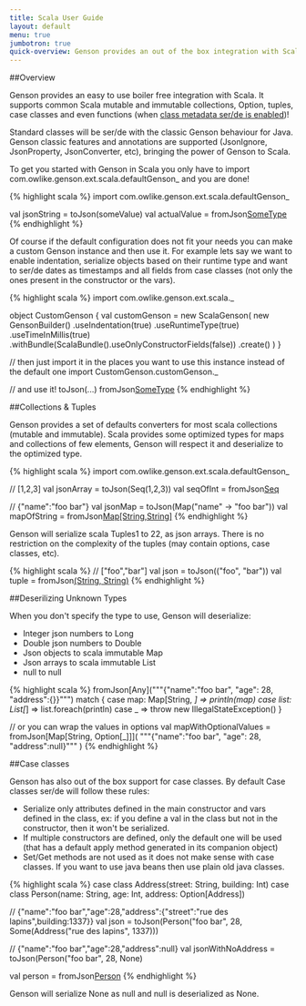 ```yaml
---
title: Scala User Guide
layout: default
menu: true
jumbotron: true
quick-overview: Genson provides an out of the box integration with Scala for the high level databinding API.
---
```


##Overview

Genson provides an easy to use boiler free integration with Scala.
It supports common Scala mutable and immutable collections, Option, tuples, case classes and even functions
(when [class metadata ser/de is enabled]({{base.url}}/Documentation/UserGuide/#polymorphic-types))!

Standard classes will be ser/de with the classic Genson behaviour for Java.
Genson classic features and annotations are supported (JsonIgnore, JsonProperty, JsonConverter, etc),
bringing the power of Genson to Scala.


To get you started with Genson in Scala you only have to import com.owlike.genson.ext.scala.defaultGenson_
and you are done!

{% highlight scala %}
import com.owlike.genson.ext.scala.defaultGenson_

val jsonString = toJson(someValue)
val actualValue = fromJson[SomeType](json)
{% endhighlight %}

Of course if the default configuration does not fit your needs you can make a custom Genson instance and then use it.
For example lets say we want to enable indentation, serialize objects based on their runtime type and want to ser/de
dates as timestamps and all fields from case classes (not only the ones present in the constructor or the vars).

{% highlight scala %}
import com.owlike.genson.ext.scala._

object CustomGenson {
  val customGenson = new ScalaGenson(
    new GensonBuilder()
      .useIndentation(true)
      .useRuntimeType(true)
      .useTimeInMillis(true)
      .withBundle(ScalaBundle().useOnlyConstructorFields(false))
      .create()
  )
}

// then just import it in the places you want to use this instance instead of the default one
import CustomGenson.customGenson._

// and use it!
toJson(...)
fromJson[SomeType](json)
{% endhighlight %}



##Collections & Tuples

Genson provides a set of defaults converters for most scala collections (mutable and immutable).
Scala provides some optimized types for maps and collections of few elements, Genson will respect it
and deserialize to the optimized type.

{% highlight scala %}
import com.owlike.genson.ext.scala.defaultGenson_

// [1,2,3]
val jsonArray = toJson(Seq(1,2,3))
val seqOfInt = fromJson[Seq](jsonArray)

// {"name":"foo bar"}
val jsonMap = toJson(Map("name" -> "foo bar"))
val mapOfString = fromJson[Map[String,String]](jsonMap)
{% endhighlight %}

Genson will serialize scala Tuples1 to 22, as json arrays.
There is no restriction on the complexity of the tuples (may contain options, case classes, etc).

{% highlight scala %}
// ["foo","bar"]
val json = toJson(("foo", "bar"))
val tuple = fromJson[(String, String)](json)
{% endhighlight %}

##Deserilizing Unknown Types

When you don't specify the type to use, Genson will deserialize:

 * Integer json numbers to Long
 * Double json numbers to Double
 * Json objects to scala immutable Map
 * Json arrays to scala immutable List
 * null to null

{% highlight scala %}
fromJson[Any]("""{"name":"foo bar", "age": 28, "address":{}}""") match {
 case map: Map[String, _] => println(map)
 case list: List[_] => list.foreach(println)
 case _ => throw new IllegalStateException()
}

// or you can wrap the values in options
val mapWithOptionalValues = fromJson[Map[String, Option[_]]](
  """{"name":"foo bar", "age": 28, "address":null}"""
)
{% endhighlight %}


##Case classes

Genson has also out of the box support for case classes. By default Case classes ser/de will follow these rules:

 * Serialize only attributes defined in the main constructor and vars defined in the class,
 ex: if you define a val in the class but not in the constructor, then it won't be serialized.
 * If multiple constructors are defined, only the default one will be used
 (that has a default apply method generated in its companion object)
 * Set/Get methods are not used as it does not make sense with case classes.
 If you want to use java beans then use plain old java classes.

{% highlight scala %}
case class Address(street: String, building: Int)
case class Person(name: String, age: Int, address: Option[Address])

// {"name":"foo bar","age":28,"address":{"street":"rue des lapins",building:1337}}
val json = toJson(Person("foo bar", 28, Some(Address("rue des lapins", 1337)))

// {"name":"foo bar","age":28,"address":null}
val jsonWithNoAddress = toJson(Person("foo bar", 28, None)

val person = fromJson[Person](json)
{% endhighlight %}

Genson will serialize None as null and null is deserialized as None.

